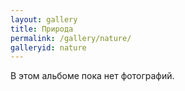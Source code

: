 ```yaml
---
layout: gallery
title: Природа
permalink: /gallery/nature/
galleryid: nature
---
```

В этом альбоме пока нет фотографий.